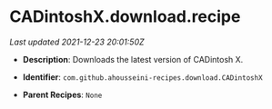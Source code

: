 # CADintoshX.download.recipe

_Last updated 2021-12-23 20:01:50Z_

- **Description**: Downloads the latest version of CADintosh X.

- **Identifier**: `com.github.ahousseini-recipes.download.CADintoshX`

- **Parent Recipes**: `None`
